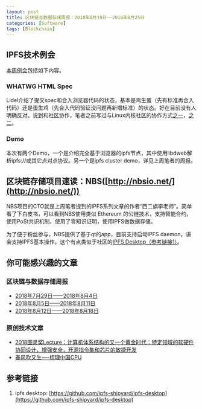 ```yaml
---
layout: post
title: 区块链与数据存储周报：2018年8月19日——2018年8月25日
categories: [Software]
tags: [Blockchain]
---
```


## IPFS技术例会
[本周例会](https://v.qq.com/x/page/z0768mecwv6.html "IPFS技术例会2018年8月20日 ")包括如下内容。
### WHATWG HTML Spec
Lidel介绍了提交spec和合入浏览器代码的状态，基本是鸡生蛋（先有标准再合入代码）还是蛋生鸡（先合入代码验证没问题再新增标准）的状态。好在目前没有人明确反对。说到和社区协作，笔者之前写过与Linux内核社区的协作方式[之一](https://mp.weixin.qq.com/s?__biz=MzI5MzcwODYxMQ==&mid=2247483776&idx=1&sn=cfcd68120e95b3189b80e99f766bb6a4&chksm=ec6cb7acdb1b3eba24e78e672fce1ec48fc74fb138cdc4ccd5f8b85359ba61e7083e4581877b#rd "与社区共舞：如何追踪Linux内核社区最新动向（之一）")，[之二](https://mp.weixin.qq.com/s?__biz=MzI5MzcwODYxMQ==&mid=2247483834&idx=1&sn=c6c0ab3c10876a7a9c0952c3be32798f&chksm=ec6cb796db1b3e80b3c107e128b03f0c698acbe5279dc561fc4ac419301fe8808c05915ce108&token=1509033042&lang=zh_CN#rd "与社区共舞（之二）：例说如何了解Linux内核社区最新动向")。

### Demo
本次有两个Demo，一个是介绍完全基于浏览器的ipfs节点，其中使用libdweb解析ipfs://或其它点对点协议。另一个是ipfs cluster demo，详见上周笔者的周报。

## 区块链存储项目速读：NBS([http://nbsio.net/](http://nbsio.net/))
NBS项目的CTO就是上周笔者提到的IPFS系列文章的作者“西二旗李老师”。简单看了下白皮书，可以看到NBS使用类似 Ethereum 的公链技术，支持智能合约，使用PoSt共识机制，使用了零知识证明，使用IPFS做数据存储。

为了便于粉丝参与，NBS提供了基于qt的app，目前支持启动IPFS daemon，讲会支持IPFS基本操作。这个有点类似于社区的[IPFS Desktop（参考链接1）](https://github.com/ipfs-shipyard/ipfs-desktop "ipfs desktop")。

## 你可能感兴趣的文章
### 区块链与数据存储周报
* [2018年7月29日——2018年8月4日](https://mp.weixin.qq.com/s?__biz=MzI5MzcwODYxMQ==&mid=2247483851&idx=1&sn=31e6b017cf5a7cf34ac89fe7a5204c18&chksm=ec6cb7e7db1b3ef1c8f44a1ab2477bf94c084b79888c970f7e57fdd1be5c7d1418182c64ae54&scene=21#wechat_redirect)
* [2018年8月5日——2018年8月11日](https://mp.weixin.qq.com/s?__biz=MzI5MzcwODYxMQ==&mid=2247483865&idx=1&sn=01c8edf1f03df9b991ab9574d8243431&chksm=ec6cb7f5db1b3ee3e7240ca3f2cf5e1096bba42d082ec3a1c176657063c23f695b1c605702ef&token=902989691&lang=zh_CN&scene=21#wechat_redirect)
* [2018年8月12日——2018年8月18日](https://mp.weixin.qq.com/s?__biz=MzI5MzcwODYxMQ==&mid=2247483872&idx=1&sn=2b3726657013c60095720e4ada1b1d5b&chksm=ec6cb7ccdb1b3eda61a4f69b9b41065ffec551c406c404807439cba20fa625c730ab90b3b45a&token=1825062655&lang=zh_CN&scene=21#wechat_redirect)

### 原创技术文章
* [2018图灵奖Lecture：计算机体系结构的又一个黄金时代：特定领域的软硬件协同设计，增强安全，开源指令集和芯片的敏捷开发](https://mp.weixin.qq.com/s?__biz=MzI5MzcwODYxMQ==&mid=2247483810&idx=1&sn=7da1d609b0d8d3c91a5fee82d2b5551a&chksm=ec6cb78edb1b3e98d5f201457d69c08565e28757be2ff36a97b40e5d1e24d5eeea006812b54a&scene=21#wechat_redirect)
* [春风吹又生—-梳理中国CPU](https://mp.weixin.qq.com/s?__biz=MzI5MzcwODYxMQ==&mid=2247483744&idx=1&sn=c1e047036062dd97aae70cd8d6682f41&chksm=ec6cb74cdb1b3e5a9a21be4b24519a125e071461c02fb4e962c839e2647824ffd313d542b9ae&scene=21#wechat_redirect)

## 参考链接
1. ipfs desktop: [https://github.com/ipfs-shipyard/ipfs-desktop](https://github.com/ipfs-shipyard/ipfs-desktop)
